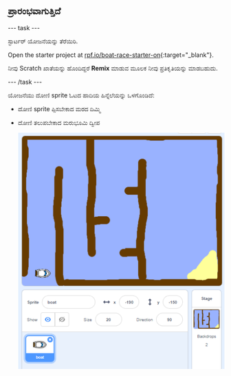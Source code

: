 ## ಪ್ರಾರಂಭವಾಗುತ್ತಿದೆ

\--- task \---

ಸ್ಟಾರ್ಟರ್ ಯೋಜನೆಯನ್ನು ತೆರೆಯಿರಿ.

Open the starter project at [rpf.io/boat-race-starter-on](https://rpf.io/boat-race-starter-on){:target="_blank"}.

ನೀವು Scratch ಖಾತೆಯನ್ನು ಹೊಂದಿದ್ದರೆ **Remix** ಮಾಡುವ ಮೂಲಕ ನೀವು ಪ್ರತಿಕೃತಿಯನ್ನು ಮಾಡಬಹುದು.

\--- /task \---

ಯೋಜನೆಯು ದೋಣಿ sprite ಓಟದ ಹಾದಿಯ ಹಿನ್ನೆಲೆಯನ್ನು ಒಳಗೊಂಡಿದೆ:

- ದೋಣಿ sprite ಪ್ಪಿಸಬೇಕಾದ ಮರದ ದಿಮ್ಮಿ
- ದೋಣಿ ತಲುಪಬೇಕಾದ ಮರುಭೂಮಿ ದ್ವೀಪ
    
    ![ಸ್ಕ್ರೀನ್‍ಶಾಟ್ ಅಥವಾ ಪರದೆ ಚಿತ್ರ](images/boat-starter.png)